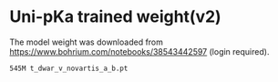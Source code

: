 # Uni-pKa trained weight(v2)

The model weight was downloaded from https://www.bohrium.com/notebooks/38543442597 
(login required).

```bash
545M t_dwar_v_novartis_a_b.pt
```
